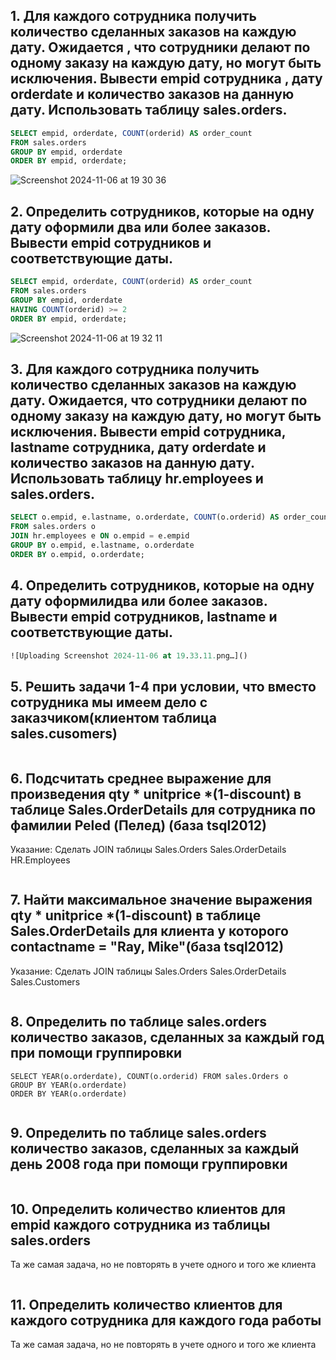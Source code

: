 ## 1. Для каждого сотрудника получить количество сделанных заказов на каждую дату. Ожидается , что сотрудники делают по одному заказу на каждую дату, но могут быть исключения. Вывести empid сотрудника , дату orderdate и количество заказов на данную дату. Использовать таблицу sales.orders. 

```sql
SELECT empid, orderdate, COUNT(orderid) AS order_count
FROM sales.orders
GROUP BY empid, orderdate
ORDER BY empid, orderdate;
```

![Screenshot 2024-11-06 at 19 30 36](https://github.com/user-attachments/assets/13c2086a-4b0c-47f8-b7a5-673f66e3355d)

## 2. Определить сотрудников, которые на одну дату оформили два или более заказов. Вывести empid сотрудников и соответствующие даты.

```sql
SELECT empid, orderdate, COUNT(orderid) AS order_count
FROM sales.orders
GROUP BY empid, orderdate
HAVING COUNT(orderid) >= 2
ORDER BY empid, orderdate;
```

![Screenshot 2024-11-06 at 19 32 11](https://github.com/user-attachments/assets/e4a669ad-5587-4821-94d3-f84a34883bba)

## 3. Для каждого сотрудника получить количество сделанных заказов на каждую дату. Ожидается, что сотрудники делают по одному заказу на каждую дату, но могут быть исключения. Вывести empid сотрудника, lastname сотрудника, дату orderdate и количество заказов на данную дату. Использовать таблицу hr.employees и sales.orders. 

```sql
SELECT o.empid, e.lastname, o.orderdate, COUNT(o.orderid) AS order_count
FROM sales.orders o
JOIN hr.employees e ON o.empid = e.empid
GROUP BY o.empid, e.lastname, o.orderdate
ORDER BY o.empid, o.orderdate;
```

## 4. Определить сотрудников, которые на одну дату оформилидва или более заказов. Вывести empid сотрудников, lastname и соответствующие даты.

```sql
![Uploading Screenshot 2024-11-06 at 19.33.11.png…]()
```

## 5. Решить задачи 1-4 при условии, что вместо сотрудника мы имеем дело с заказчиком(клиентом таблица sales.cusomers) 

```sql

```

## 6. Подсчитать среднее выражение для произведения qty * unitprice *(1-discount) в таблице Sales.OrderDetails для сотрудника по фамилии Peled (Пелед) (база tsql2012)
Указание: Сделать JOIN таблицы Sales.Orders Sales.OrderDetails HR.Employees

```sql

```

## 7. Найти максимальное значение выражения qty * unitprice *(1-discount) в таблице Sales.OrderDetails для клиента у которого contactname = "Ray, Mike"(база tsql2012)
Указание: Сделать JOIN таблицы Sales.Orders Sales.OrderDetails Sales.Customers

```sql

```

## 8. Определить по таблице sales.orders количество заказов, сделанных за каждый год при помощи группировки
    SELECT YEAR(o.orderdate), COUNT(o.orderid) FROM sales.Orders o
	GROUP BY YEAR(o.orderdate)
	ORDER BY YEAR(o.orderdate)

```sql

```

## 9. Определить по таблице sales.orders количество заказов, сделанных за каждый день 2008 года при помощи группировки

```sql

```

## 10. Определить количество клиентов для empid каждого сотрудника из таблицы sales.orders
Та же самая задача, но не повторять в учете одного и того же клиента

```sql

```

## 11. Определить количество клиентов для каждого сотрудника для каждого года работы
Та же самая задача, но не повторять в учете одного и того же клиента

```sql

```
